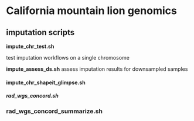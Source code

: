 # California mountain lion genomics

## imputation scripts

**impute_chr_test.sh**

test imputation workflows on a single chromosome

**impute_assess_ds.sh**
assess imputation results for downsampled samples

#### impute_chr_shapeit_glimpse.sh


##### rad_wgs_concord.sh

### rad_wgs_concord_summarize.sh

